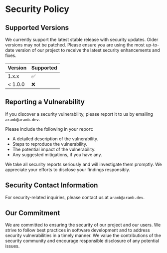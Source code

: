 # Security Policy

## Supported Versions

We currently support the latest stable release with security updates. Older versions may not be patched. Please ensure you are using the most up-to-date version of our project to receive the latest security enhancements and fixes.

| Version | Supported          |
| ------- | ------------------ |
| 1.x.x   | :white_check_mark: |
| < 1.0.0 | :x:                |

## Reporting a Vulnerability

If you discover a security vulnerability, please report it to us by emailing `aramb@aramb.dev`.

Please include the following in your report:

- A detailed description of the vulnerability.
- Steps to reproduce the vulnerability.
- The potential impact of the vulnerability.
- Any suggested mitigations, if you have any.

We take all security reports seriously and will investigate them promptly. We appreciate your efforts to disclose your findings responsibly.

## Security Contact Information

For security-related inquiries, please contact us at `aramb@aramb.dev`.

## Our Commitment

We are committed to ensuring the security of our project and our users. We strive to follow best practices in software development and to address security vulnerabilities in a timely manner. We value the contributions of the security community and encourage responsible disclosure of any potential issues.
